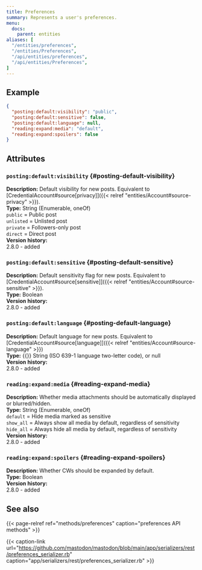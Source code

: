 ```yaml
---
title: Preferences
summary: Represents a user's preferences.
menu:
  docs:
    parent: entities
aliases: [
  "/entities/preferences",
  "/entities/Preferences",
  "/api/entities/preferences",
  "/api/entities/Preferences",
]
---
```


## Example

```json
{
  "posting:default:visibility": "public",
  "posting:default:sensitive": false,
  "posting:default:language": null,
  "reading:expand:media": "default",
  "reading:expand:spoilers": false
}
```

## Attributes

### `posting:default:visibility` {#posting-default-visibility}

**Description:** Default visibility for new posts. Equivalent to [CredentialAccount#source\[privacy\]]({{< relref "entities/Account#source-privacy" >}}).\
**Type:** String (Enumerable, oneOf)\
`public` = Public post\
`unlisted` = Unlisted post\
`private` = Followers-only post\
`direct` = Direct post\
**Version history:**\
2.8.0 - added

### `posting:default:sensitive` {#posting-default-sensitive}

**Description:** Default sensitivity flag for new posts. Equivalent to [CredentialAccount#source\[sensitive\]]({{< relref "entities/Account#source-sensitive" >}}).\
**Type:** Boolean\
**Version history:**\
2.8.0 - added

### `posting:default:language` {#posting-default-language}

**Description:** Default language for new posts. Equivalent to [CredentialAccount#source\[language\]]({{< relref "entities/Account#source-language" >}})\
**Type:** {{<nullable>}} String (ISO 639-1 language two-letter code), or null\
**Version history:**\
2.8.0 - added

### `reading:expand:media` {#reading-expand-media}

**Description:** Whether media attachments should be automatically displayed or blurred/hidden.\
**Type:** String (Enumerable, oneOf)\
`default` = Hide media marked as sensitive\
`show_all` = Always show all media by default, regardless of sensitivity\
`hide_all` = Always hide all media by default, regardless of sensitivity\
**Version history:**\
2.8.0 - added

### `reading:expand:spoilers` {#reading-expand-spoilers}

**Description:** Whether CWs should be expanded by default.\
**Type:** Boolean\
**Version history:**\
2.8.0 - added

## See also

{{< page-relref ref="methods/preferences" caption="preferences API methods" >}}

{{< caption-link url="https://github.com/mastodon/mastodon/blob/main/app/serializers/rest/preferences_serializer.rb" caption="app/serializers/rest/preferences_serializer.rb" >}}



